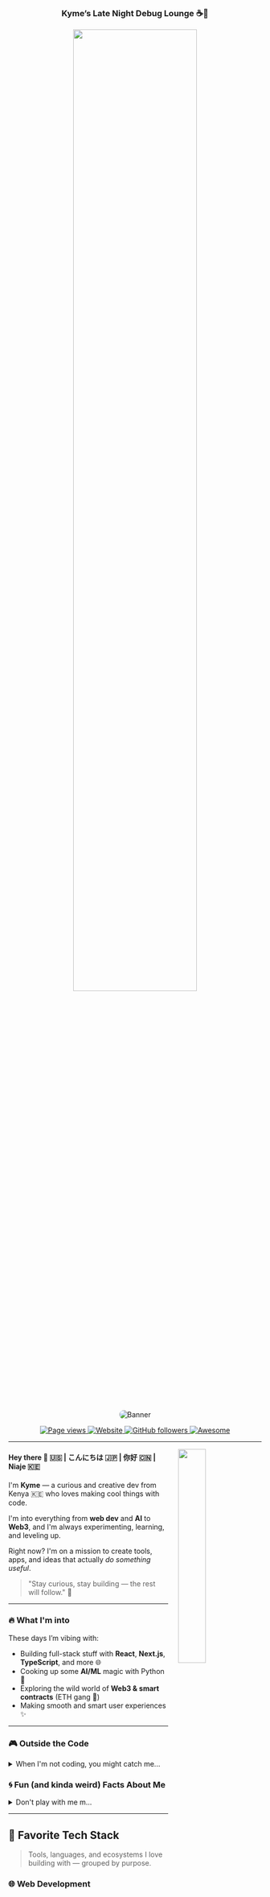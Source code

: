<h3 align="center">  Kyme’s Late Night Debug Lounge ☕🌙</h3>
 <p align="right"></h3>
 

<p align="center"><img width="70%" src="https://i.imgur.com/qbMhaql.gif"></p>

<p align="center"><img src="https://i.imgur.com/ifP0FXd.jpeg" alt="Banner" style="border-radius: 8px;"></p>

<p align="center">
  <a href="https://github.com/kyme19">
    <img src="https://komarev.com/ghpvc/?username=kyme19" alt="Page views" />
  </a>
   <a href="https://kyme-port.vercel.app/">
    <img alt="Website" src="https://img.shields.io/website?url=https%3A%2F%2Fkyme-port.vercel.app%2F">
  </a>
  <a href="https://github.com/kyme19?tab=followers">
    <img alt="GitHub followers" src="https://img.shields.io/github/followers/kyme19?style=flat&logo=github" />
  </a>
  <a href="https://github.com/abhisheknaiidu/awesome-github-profile-readme">
    <img alt="Awesome" src="https://awesome.re/mentioned-badge.svg" />
  </a>
</p>


---

<img width="33%" align='right' style="margin-left: 20px;" src="https://i.imgur.com/S8iJajW.jpeg">

<h4 id="intro" align="left">
  Hey there 👋  🇺🇸  | こんにちは 🇯🇵 |  你好 🇨🇳 | Niaje 🇰🇪
</h4>

<div style="padding-right: 40px;">
  <p>I'm <strong>Kyme</strong> — a curious and creative dev from Kenya 🇰🇪 who loves making cool things with code.</p>
  <p>I'm into everything from <strong>web dev</strong> and <strong>AI</strong> to <strong>Web3</strong>, and I'm always experimenting, learning, and leveling up.</p>
  <p>Right now? I'm on a mission to create tools, apps, and ideas that actually <em>do something useful</em>.</p>
</div>

<blockquote>
  <p>"Stay curious, stay building — the rest will follow." 🚀</p>
</blockquote>

---

### 🔥 What I'm into

These days I’m vibing with:
- Building full-stack stuff with **React**, **Next.js**, **TypeScript**, and more 🌐  
- Cooking up some **AI/ML** magic with Python 🧠  
- Exploring the wild world of **Web3 & smart contracts** (ETH gang 🦄)  
- Making smooth and smart user experiences ✨  

---

### 🎮 Outside the Code

<details>
<summary>When I'm not coding, you might catch me...</summary>

- Dropping into **Fortnite** for some Victory Royales — just another day for the OGs 🏆  
- Watching anime (yes, I have strong opinions on which arcs are overrated 😤)  
- Learning something random on the internet at 2AM — sleep is for sisys. Just kidding… sleep while you can or pay for it...  
- Dreaming up future project ideas I'll *definitely* build... eventually 😅
</details>

### 🌀 Fun (and kinda weird) Facts About Me

<details>
<summary>Don't play with me m...</summary>

- I’ve been learning **Japanese** for over **800 days straight** 🇯🇵  
  > So yeah... one day I’ll flex reading manga *raw* without needing translations 😤📚  
- I sometimes code while watching anime (multitasking level: **weeb dev edition**)  
- I’ve probably started more side projects than I’ve finished... but hey, ideas keep me alive ⚡  
- I'm always hunting for cool productivity tools, but half the time they become a distraction 😅
</details>





---

<h2 align="left" id="kyme-tech">🚀 Favorite Tech Stack</h2>

> Tools, languages, and ecosystems I love building with — grouped by purpose.



<h3>🌐 Web Development</h3>

<table>
  <tr>
    <td align="center" width="96">
      <img src="https://cdn.jsdelivr.net/gh/devicons/devicon/icons/typescript/typescript-original.svg" width="48" height="48" alt="TypeScript"/>
      <br>TypeScript
    </td>
    <td align="center" width="96">
      <img src="https://cdn.jsdelivr.net/gh/devicons/devicon/icons/javascript/javascript-original.svg" width="48" height="48" alt="JavaScript"/>
      <br>JavaScript
    </td>
    <td align="center" width="96">
      <img src="https://cdn.jsdelivr.net/gh/devicons/devicon/icons/react/react-original.svg" width="48" height="48" alt="React"/>
      <br>React
    </td>
    <td align="center" width="96">
      <img src="https://cdn.jsdelivr.net/gh/devicons/devicon/icons/nextjs/nextjs-line.svg" width="48" height="48" alt="Next.js"/>
      <br>Next.js
    </td>
    <td align="center" width="96">
      <img src="https://cdn.jsdelivr.net/gh/devicons/devicon/icons/nodejs/nodejs-original.svg" width="48" height="48" alt="Node.js"/>
      <br>Node.js
    </td>
    <td align="center" width="96">
      <img src="https://cdn.jsdelivr.net/gh/devicons/devicon@latest/icons/tailwindcss/tailwindcss-original.svg" width="48" height="48" alt="Tailwind"/>
      <br>Tailwind
    </td>
  </tr>
</table>

---

<h3>🧠 AI / Machine Learning & Big Data</h3>

<table>
  <tr>
    <td align="center" width="96">
      <img src="https://cdn.jsdelivr.net/gh/devicons/devicon/icons/python/python-original.svg" width="48" height="48" alt="Python"/>
      <br>Python
    </td>
    <td align="center" width="96">
      <img src="https://cdn.jsdelivr.net/gh/devicons/devicon/icons/tensorflow/tensorflow-original.svg" width="48" height="48" alt="TensorFlow"/>
      <br>TensorFlow
    </td>
    <td align="center" width="96">
      <img src="https://www.vectorlogo.zone/logos/apache_spark/apache_spark-icon.svg" width="48" height="48" alt="Apache Spark"/>
      <br>Spark
    </td>
    <td align="center" width="96">
      <img src="https://www.vectorlogo.zone/logos/apache_hadoop/apache_hadoop-icon.svg" width="48" height="48" alt="Hadoop"/>
      <br>Hadoop
    </td>
    <td align="center" width="96">
      <img src="https://www.vectorlogo.zone/logos/apache_kafka/apache_kafka-icon.svg" width="48" height="48" alt="Kafka"/>
      <br>Kafka
    </td>
  </tr>
</table>

---

<h3>💾 Databases & DevOps</h3>

<table>
  <tr>
    <td align="center" width="96">
      <img src="https://cdn.jsdelivr.net/gh/devicons/devicon/icons/docker/docker-original.svg" width="48" height="48" alt="Docker"/>
      <br>Docker
    </td>
    <td align="center" width="96">
      <img src="https://cdn.jsdelivr.net/gh/devicons/devicon/icons/mongodb/mongodb-original.svg" width="48" height="48" alt="MongoDB"/>
      <br>MongoDB
    </td>
    <td align="center" width="96">
      <img src="https://cdn.jsdelivr.net/gh/devicons/devicon/icons/postgresql/postgresql-original.svg" width="48" height="48" alt="PostgreSQL"/>
      <br>PostgreSQL
    </td>
    <td align="center" width="96">
      <img src="https://cdn.jsdelivr.net/gh/devicons/devicon/icons/mysql/mysql-original.svg" width="48" height="48" alt="MariaDB"/>
      <br>MariaDB
    </td>
  </tr>
</table>

---

<h3>🕸️ Blockchain / Web3</h3>

<table>
  <tr>
    <td align="center" width="96">
      <img src="https://cdn.jsdelivr.net/gh/devicons/devicon/icons/solidity/solidity-original.svg" width="48" height="48" alt="Solidity"/>
      <br>Solidity
    </td>
    <td align="center" width="96">
      <img src="https://raw.githubusercontent.com/MetaMask/brand-resources/master/SVG/metamask-fox.svg" width="48" height="48" alt="MetaMask"/>
      <br>MetaMask
    </td>
    <td align="center" width="96">
      <img src="https://seeklogo.com/images/H/hardhat-logo-888739EBB4-seeklogo.com.png" width="48" height="48" alt="Hardhat"/>
      <br>Hardhat
    </td>
  </tr>
</table>

---

<h3>🖥️ OS & Environments</h3>

<table>
  <tr>
    <td align="center" width="96">
      <img src="https://cdn.jsdelivr.net/gh/devicons/devicon/icons/ubuntu/ubuntu-plain.svg" width="48" height="48" alt="Ubuntu"/>
      <br>Ubuntu
    </td>
    <td align="center" width="96">
      <img src="https://cdn.jsdelivr.net/gh/devicons/devicon/icons/debian/debian-original.svg" width="48" height="48" alt="Debian/Kali"/>
      <br>Kali/Debian
    </td>
    <td align="center" width="96">
      <img src="https://cdn.jsdelivr.net/gh/devicons/devicon/icons/windows8/windows8-original.svg" width="48" height="48" alt="Windows"/>
      <br>Windows
    </td>
  </tr>
</table>


---

### 📊 Here Are My Stats

<p align="center">
  <img src="https://github-readme-stats.vercel.app/api?username=kyme19&theme=vue&hide_border=true&include_all_commits=true&count_private=false)" alt="kyme-github-stats" />
  <img src="https://nirzak-streak-stats.vercel.app/?user=kyme19&theme=vue&hide_border=true" alt="kyme-github-streak" />
</p>


---

<h3 align="center">🎬 END CREDITS 🎬</h3>

<pre align="center">
━━━━━━━━━━━━━━━━━━━━━━━━

DIRECTED BY
  KYME

  WRITTEN BY
  Coffee & Sleep Deprivation ☕💤

 PRODUCED BY
  COFFEE & LATE NIGHT DEPRESSING CODING SESSIONS


  STARRING
  Kyme's
  Unfinished Side Projects &
     Mysterious Bugs,

  🍿 Post-Credit 

  SPECIAL THANKS TO
  YOUR DEDICATION FOR SCROLLING THIS FAR — props to you 🫡
  
  BONUS FEATURES
  Scroll just a bit more and unlock the <strong>pinned project vault</strong>
  
 
  ━━━━━━━━━━━━━━━━━━━━━━━━
</pre>

---

<p align="center">
  <strong><em>Fin.</em></strong> 🎬
</p>
